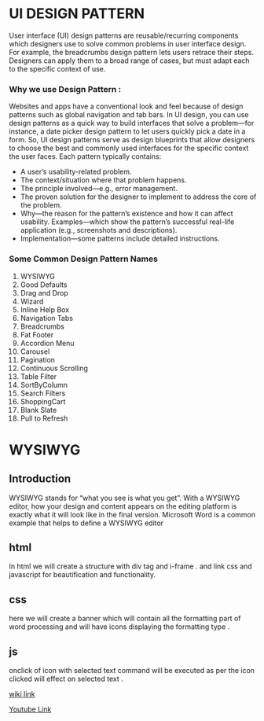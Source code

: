 # UI DESIGN PATTERN

User interface (UI) design patterns are reusable/recurring components which designers use to solve common problems in user interface design. For example, the breadcrumbs design pattern lets users retrace their steps. Designers can apply them to a broad range of cases, but must adapt each to the specific context of use.

### Why we use Design Pattern :

Websites and apps have a conventional look and feel because of design patterns such as global navigation and tab bars. In UI design, you can use design patterns as a quick way to build interfaces that solve a problem—for instance, a date picker design pattern to let users quickly pick a date in a form. So, UI design patterns serve as design blueprints that allow designers to choose the best and commonly used interfaces for the specific context the user faces. Each pattern typically contains:

* A user’s usability-related problem.
* The context/situation where that problem happens.
* The principle involved—e.g., error management.
* The proven solution for the designer to implement to address the core of the     problem.
* Why—the reason for the pattern’s existence and how it can affect usability.
Examples—which show the pattern’s successful real-life application (e.g., screenshots and descriptions).
* Implementation—some patterns include detailed instructions.


### Some Common Design Pattern Names

1.	WYSIWYG
2.	Good Defaults
3.	Drag and Drop
4.	Wizard
5.	Inline Help Box
6.	Navigation Tabs
7.	Breadcrumbs
8.	Fat Footer
9.	Accordion Menu
10.	Carousel
11.	Pagination
12.	Continuous Scrolling
13.	Table Filter
14.	SortByColumn
15.	Search Filters
16.	ShoppingCart
17.	Blank Slate
18.	Pull to Refresh

# WYSIWYG

## Introduction
WYSIWYG stands for “what you see is what you get”. With a WYSIWYG editor, how your design and content appears on the editing platform is exactly what it will look like in the final version. Microsoft Word is a common example that helps to define a WYSIWYG editor

## html
In html we will create a structure with div tag and i-frame .
and link css and javascript for beautification and functionality.
 

## css
 here we will create a banner which will contain all the formatting part of word processing and will have icons displaying the formatting type .

## js
onclick of icon with selected text command will be executed as per the icon clicked will effect on selected text .
 

[wiki link](https://en.wikipedia.org/wiki/WYSIWYG#:~:text=In%20computing%2C%20What%20You%20See,web%20page%2C%20or%20slide%20presentation.)

[Youtube Link](https://www.youtube.com/watch?v=KdOhFcdOrps)
